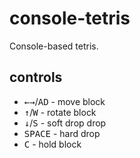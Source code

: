 # console-tetris
Console-based tetris.

## controls
- <kbd>←</kbd><kbd>→</kbd>/<kbd>A</kbd><kbd>D</kbd> - move block
- <kbd>↑</kbd>/<kbd>W</kbd> - rotate block
- <kbd>↓</kbd>/<kbd>S</kbd> - soft drop drop
- <kbd>SPACE</kbd> - hard drop
- <kbd>C</kbd> - hold block
